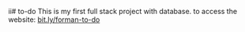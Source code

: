 ii# to-do
This is my first full stack project with database.
to access the website: 
[bit.ly/forman-to-do](https://bit.ly/forman-to-do)